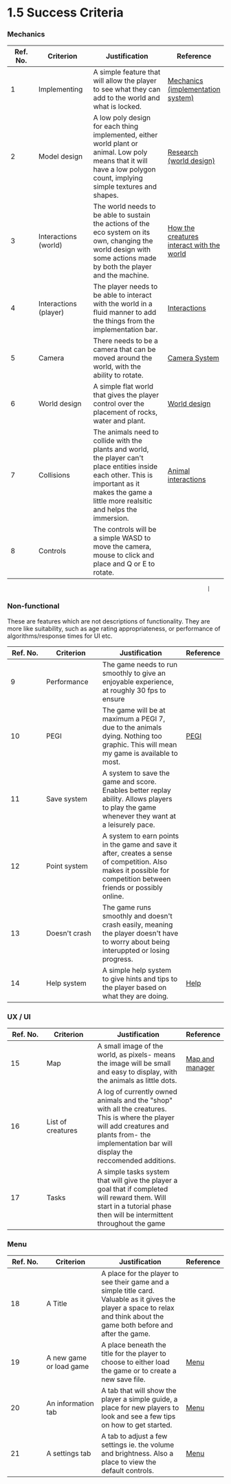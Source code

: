 # 1.5 Success Criteria

### Mechanics

<table><thead><tr><th width="109">Ref. No.</th><th width="139">Criterion</th><th width="290">Justification</th><th>Reference</th></tr></thead><tbody><tr><td>1</td><td>Implementing</td><td>A simple feature that will allow the player to see what they can add to the world and what is locked.</td><td><a href="1.4a-features-of-the-proposed-solution.md">Mechanics (implementation system)</a></td></tr><tr><td>2</td><td>Model design</td><td>A low poly design for each thing implemented, either world plant or animal. Low poly means that it will have a low polygon count, implying simple textures and shapes. </td><td><a href="1.3-research-the-problem.md#world-design-and-art-style">Research (world design)</a></td></tr><tr><td>3</td><td>Interactions (world)</td><td>The world needs to be able to sustain the actions of the eco system on its own, changing the world design with some actions made by both the player and the machine. </td><td><a href="1.3-research-the-problem.md#how-the-creatures-interact-with-the-world">How the creatures interact with the world</a></td></tr><tr><td>4</td><td>Interactions (player)</td><td>The player needs to be able to interact with the world in a fluid manner to add the things from the implementation bar.</td><td><a href="1.4a-features-of-the-proposed-solution.md#interactions">Interactions</a></td></tr><tr><td>5</td><td>Camera </td><td>There needs to be a camera that can be moved around the world, with the ability to rotate. </td><td><a href="1.4a-features-of-the-proposed-solution.md#camera-system">Camera System</a></td></tr><tr><td>6</td><td>World design</td><td>A simple flat world that gives the player control over the placement of rocks, water and plant.</td><td><a href="1.3-research-the-problem.md#world-design-and-art-style">World design</a></td></tr><tr><td>7</td><td>Collisions</td><td>The animals need to collide with the plants and world, the player can't place entities inside each other. This is important as it makes the game a little more realsitic and helps the immersion. </td><td><a href="1.4a-features-of-the-proposed-solution.md#animal-interactions">Animal interactions</a></td></tr><tr><td>8</td><td>Controls</td><td>The controls will be a simple WASD to move the camera, mouse to click and place and Q or E to rotate.</td><td></td></tr></tbody></table>

```
                                                                 |
```

### Non-functional

These are features which are not descriptions of functionality. They are more like suitability, such as age rating appropriateness, or performance of algorithms/response times for UI etc.

<table><thead><tr><th width="108">Ref. No.</th><th width="134">Criterion</th><th width="270">Justification</th><th>Reference</th></tr></thead><tbody><tr><td>9</td><td>Performance</td><td>The game needs to run smoothly to give an enjoyable experience, at roughly 30 fps to ensure </td><td></td></tr><tr><td>10</td><td>PEGI</td><td>The game will be at maximum a PEGI 7, due to the animals dying. Nothing too graphic. This will mean my game is available to most. </td><td><a href="1.2-stakeholders.md#pegi">PEGI</a></td></tr><tr><td>11</td><td>Save system</td><td>A system to save the game and score. Enables better replay ability. Allows players to play the game whenever they want at a leisurely pace. </td><td></td></tr><tr><td>12</td><td>Point system</td><td>A system to earn points in the game and save it after, creates a sense of competition. Also makes it possible for competition between friends or possibly online. </td><td></td></tr><tr><td>13</td><td>Doesn't crash</td><td>The game runs smoothly and doesn't crash easily, meaning the player doesn't have to worry about being interuppted or losing progress. </td><td></td></tr><tr><td>14</td><td>Help system</td><td>A simple help system to give hints and tips to the player based on what they are doing.</td><td><a href="1.4a-features-of-the-proposed-solution.md#help-system">Help</a></td></tr></tbody></table>

### UX / UI

<table><thead><tr><th width="108">Ref. No.</th><th width="135">Criterion</th><th width="270">Justification</th><th>Reference</th></tr></thead><tbody><tr><td>15</td><td>Map</td><td>A small image of the world, as pixels- means the image will be small and easy to display, with the animals as little dots. </td><td><a href="1.3-research-the-problem.md#map-and-manager">Map and manager</a></td></tr><tr><td>16</td><td>List of creatures</td><td>A log of currently owned animals and the "shop" with all the creatures. This is where the player will add creatures and plants from- the implementation bar will display the reccomended additions. </td><td></td></tr><tr><td>17</td><td>Tasks</td><td>A simple tasks system that will give the player a goal that if completed will reward them. Will start in a tutorial phase then will be intermittent throughout the game</td><td></td></tr></tbody></table>

### Menu

<table><thead><tr><th width="107">Ref. No.</th><th width="140">Criterion</th><th width="271">Justification</th><th>Reference</th></tr></thead><tbody><tr><td>18</td><td>A Title </td><td>A place for the player to see their game and a simple title card. Valuable as it gives the player a space to relax and think about the game both before and after the game. </td><td></td></tr><tr><td>19</td><td>A new game or load game </td><td>A place beneath the title for the player to choose to either load the game or to create a new save file. </td><td><a href="1.4a-features-of-the-proposed-solution.md#menu">Menu</a></td></tr><tr><td>20</td><td>An information tab</td><td>A tab that will show the player a simple guide, a place for new players to look and see a few tips on how to get started.</td><td><a href="1.4a-features-of-the-proposed-solution.md#menu">Menu</a></td></tr><tr><td>21</td><td>A settings tab</td><td>A tab to adjust a few settings ie. the volume and brightness. Also a place to view the default controls. </td><td><a href="1.4a-features-of-the-proposed-solution.md#menu">Menu</a></td></tr></tbody></table>

